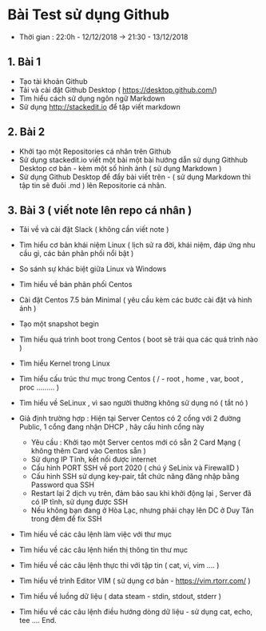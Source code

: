 

# Bài Test sử dụng Github

- Thời gian : 22:0h - 12/12/2018 ->  21:30 - 13/12/2018

## 1. Bài 1

- Tạo tài khoản Github
- Tải và cài đặt Github Desktop ( https://desktop.github.com/)
- Tìm hiểu cách sử dụng ngôn ngữ Markdown
- Sử dụng http://stackedit.io để tập viết markdown


## 2. Bài 2

- Khởi tạo một Repositories cá nhân trên Github
- Sử dụng stackedit.io viết một bài một bài hướng dẫn sử dụng Githhub Desktop cơ bản  - kèm một số hình ảnh ( sử dụng Markdown )
- Sử dụng Github Desktop để đẩy bài viết trên - ( sử dụng Markdown  thì tập tin sẽ đuôi .md ) lên Repositorie cá nhân. 

## 3. Bài 3 ( viết note lên repo cá nhân )

- Tải về và cài đặt Slack ( không cần viết note ) 
- Tìm hiểu cơ bản khái niệm Linux ( lịch sử ra đời, khái niệm, đáp ứng nhu cầu gì, các bản phân phối nổi bật )
- So sánh sự khác biệt giữa Linux và Windows
- Tìm hiểu về bản phân phối Centos
- Cài đặt Centos 7.5 bản Minimal ( yêu cầu kèm các bước cài đặt và hình ảnh )
- Tạo một snapshot begin
- Tìm hiểu quá trình boot trong Centos ( boot sẽ trải qua các quá trình nào )
- Tìm hiểu Kernel trong Linux

- Tìm hiểu cấu trúc thư mục trong Centos ( / - root , home , var, boot , proc ......... )

- Tìm hiểu về SeLinux , vì sao người thường không sử dụng nó ( tắt nó )

- Giả định trường hợp : Hiện tại Server Centos có 2 cổng với 2 đường Public, 1 cổng đang nhận DHCP , hãy cấu hình cổng này 
  - Yêu cầu : Khởi tạo một Server centos mới có sẵn 2 Card Mạng ( không thêm Card vào Centos sẵn )
  - Sử dụng IP Tĩnh, kết nối được internet
  - Cấu hình PORT SSH về port 2020 ( chú ý SeLinix và FirewallD )
  - Cấu hình SSH sử dụng key-pair, tắt chức năng đăng nhập bằng Password qua SSH
  - Restart lại 2 dịch vụ trên, đảm bảo sau khi khởi động lại , Server đã có IP tĩnh, sử dụng được SSH
  - Nếu không bạn đang ở Hòa Lạc, nhưng phải chạy lên DC ở Duy Tân trong đêm để fix SSH


- Tìm hiểu về các câu lệnh làm việc với thư mục
- Tìm hiểu về các câu lệnh hiển thị thông tin thư mục
- Tìm hiểu về các câu lệnh thực thi với tập tin ( cat, vi, vim .... )
- Tìm hiểu về trình Editor VIM ( sử dụng cơ bản - https://vim.rtorr.com/ )
- Tìm hiểu về luồng dữ liệu ( data steam - stdin, stdout, stderr )
- Tìm hiểu về các câu lệnh điều hướng dòng dữ liệu - sử dụng cat, echo, tee ....
End.
